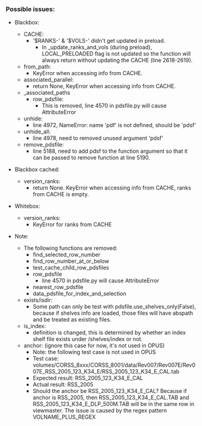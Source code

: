 ### Possible issues:
* Blackbox:
    * CACHE:
        * '$RANKS-' & '$VOLS-' didn't get updated in preload.
            * In \_update_ranks_and_vols (during preload), LOCAL_PRELOADED flag is not updated so the function will always return without updating the CACHE (line 2618-2619).
    * from_path:
        * KeyError when accessing info from CACHE.
    * associated_parallel:
        * return None, KeyError when accessing info from CACHE.
    * \_associated_paths
        * row_pdsfile:
            * This is removed, line 4570 in pdsfile.py will cause AttributeError
    * unhide:
        * line 4972, NameError: name 'pdf' is not defined, should be 'pdsf'
    * unhide_all:
        * line 4978, need to removed unused argument 'pdsf'
    * remove_pdsfile:
        * line 5188, need to add pdsf to the function argument so that it can be passed to remove function at line 5190.
* Blackbox cached:
    * version_ranks:
        * return None. KeyError when accessing info from CACHE, ranks from CACHE is empty.
* Whitebox:
    * version_ranks:
        * KeyError for ranks from CACHE

* Note:
    * The following functions are removed:
        * find_selected_row_number
        * find_row_number_at_or_below
        * test_cache_child_row_pdsfiles
        * row_pdsfile
            * line 4570 in pdsfile.py will cause AttributeError
        * nearest_row_pdsfile
        * data_pdsfile_for_index_and_selection
    * exists/isdir:
        * Some path can only be test with pdsfile.use_shelves_only(False), because if shelves info are loaded, those files will have abspath and be treated as existing files.
    * is_index:
        * definition is changed, this is determined by whether an index shelf file exists under /shelves/index or not.
    * anchor: (ignore this case for now, it's not used in OPUS)
        * Note: the following test case is not used in OPUS
        * Test case: volumes/CORSS_8xxx/CORSS_8001/data/Rev007/Rev007E/Rev007E_RSS_2005_123_K34_E/RSS_2005_123_K34_E_CAL.tab
        * Expected result: RSS_2005_123_K34_E_CAL
        * Actual result: RSS_2005
        * Should the anchor be RSS_2005_123_K34_E_CAL? Because if anchor is RSS_2005, then RSS_2005_123_K34_E_CAL.TAB and RSS_2005_123_K34_E_DLP_500M.TAB will be in the same row in viewmaster. The issue is caused by the regex pattern VOLNAME_PLUS_REGEX
